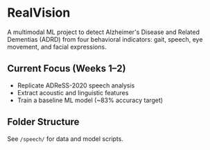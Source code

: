 # RealVision

A multimodal ML project to detect Alzheimer's Disease and Related Dementias (ADRD) 
from four behavioral indicators: gait, speech, eye movement, and facial expressions.

## Current Focus (Weeks 1–2)
- Replicate ADReSS-2020 speech analysis
- Extract acoustic and linguistic features
- Train a baseline ML model (~83% accuracy target)

## Folder Structure
See `/speech/` for data and model scripts.
